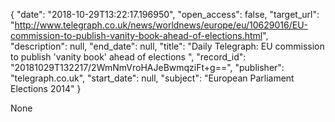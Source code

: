 {
  "date": "2018-10-29T13:22:17.196950", 
  "open_access": false, 
  "target_url": "http://www.telegraph.co.uk/news/worldnews/europe/eu/10629016/EU-commission-to-publish-vanity-book-ahead-of-elections.html", 
  "description": null, 
  "end_date": null, 
  "title": "Daily Telegraph: EU commission to publish 'vanity book' ahead of elections ", 
  "record_id": "20181029T132217/2WmNmVroHAJeBwmqziFt+g==", 
  "publisher": "telegraph.co.uk", 
  "start_date": null, 
  "subject": "European Parliament Elections 2014"
}

None